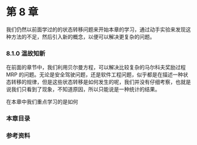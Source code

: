 # 第 8 章



我们仍然以前面学过的的状态转移问题来开始本章的学习，通过动手实验来发现这种方法的不足，然后引入新的概念，以便可以解决更复杂的问题。


### 8.1.0 温故知新

在前面的章节中，我们利用贝尔曼方程，可以解决比较复杂的马尔科夫奖励过程 MRP 的问题。无论是安全驾驶问题，还是软件工程问题，似乎都是在描述一种状态转移的规律，但是这些状态转移是如何发生的呢，我们并没有仔细考察，也就是说我们只看到了现象，不知道原因，所以只能说是一种统计的结果。

在本章中我们重点学习的是如何

### 本章目录

### 参考资料
